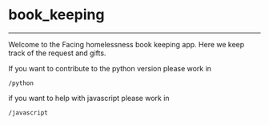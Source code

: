 # book_keeping
---
Welcome to the Facing homelessness book keeping app.
Here we keep track of the request and gifts.

If you want to contribute to the python version please work in 

`/python`

if you want to help with javascript please work in 

`/javascript`